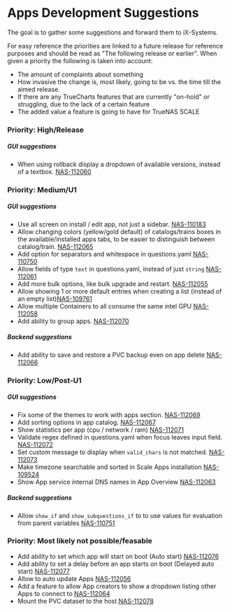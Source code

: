 # Apps Development Suggestions

The goal is to gather some suggestions and forward them to iX-Systems.

For easy reference the priorities are linked to a future release for reference purposes and should be read as "The following release or earlier".
When given a priority the following is taken into account:
- The amount of complaints about something
- How invasive the change is, most likely, going to be vs. the time till the aimed release.
- If there are any TrueCharts features that are currently "on-hold" or struggling, due to the lack of a certain feature
- The added value a feature is going to have for TrueNAS SCALE


### Priority: High/Release

##### GUI suggestions

- When using rollback display a dropdown of available versions, instead of a textbox. [NAS-112060](https://jira.ixsystems.com/browse/NAS-112060)


### Priority: Medium/U1

##### GUI suggestions

- Use all screen on install / edit app, not just a sidebar. [NAS-110183](https://jira.ixsystems.com/browse/NAS-110183)
- Allow changing colors (yellow/gold default) of catalogs/trains boxes in the available/installed apps tabs, to be easier to distinguish between catalog/train. [NAS-112065](https://jira.ixsystems.com/browse/NAS-112065)
- Add option for separators and whitespace in questions.yaml [NAS-110750](https://jira.ixsystems.com/browse/NAS-110750)
- Allow fields of type `text` in questions.yaml, instead of just `string` [NAS-112061](https://jira.ixsystems.com/browse/NAS-112061)
- Add more bulk options, like bulk upgrade and restart. [NAS-112055](https://jira.ixsystems.com/browse/NAS-112055)
- Allow showing 1 or more default entries when creating a list (instead of an empty list)[NAS-109761](https://jira.ixsystems.com/browse/NAS-109761)
- Allow multiple Containers to all consume the same intel GPU [NAS-112058](https://jira.ixsystems.com/browse/NAS-112058)
- Add ability to group apps. [NAS-112070](https://jira.ixsystems.com/browse/NAS-112070)


##### Backend suggestions

- Add ability to save and restore a PVC backup even on app delete [NAS-112066](https://jira.ixsystems.com/browse/NAS-112066)


### Priority: Low/Post-U1

##### GUI suggestions

- Fix some of the themes to work with apps section. [NAS-112069](https://jira.ixsystems.com/browse/NAS-112069)
- Add sorting options in app catalog. [NAS-112067](https://jira.ixsystems.com/browse/NAS-112067)
- Show statistics per app (cpu / network / ram) [NAS-112071](https://jira.ixsystems.com/browse/NAS-112071)
- Validate regex defined in questions.yaml when focus leaves input field. [NAS-112072](https://jira.ixsystems.com/browse/NAS-112072)
- Set custom message to display when `valid_chars` is not matched. [NAS-112073](https://jira.ixsystems.com/browse/NAS-112073)
- Make timezone searchable and sorted in Scale Apps installation [NAS-109524](https://jira.ixsystems.com/browse/NAS-109524)
- Show App service internal DNS names in App Overview [NAS-112063](https://jira.ixsystems.com/browse/NAS-112063)

##### Backend suggestions

- Allow `show_if` and `show_subquestions_if` to to use values for evaluation from parent variables [NAS-110751](https://jira.ixsystems.com/browse/NAS-110751)

### Priority: Most likely not possible/feasable

- Add ability to set which app will start on boot (Auto start) [NAS-112076](https://jira.ixsystems.com/browse/NAS-112076)
- Add ability to set a delay before an app starts on boot (Delayed auto start) [NAS-112077](https://jira.ixsystems.com/browse/NAS-112077)
- Allow to auto update Apps [NAS-112056](https://jira.ixsystems.com/browse/NAS-112056)
- Add a feature to allow App creators to show a dropdown listing other Apps to connect to [NAS-112064](https://jira.ixsystems.com/browse/NAS-112064)
- Mount the PVC dataset to the host [NAS-112078](https://jira.ixsystems.com/browse/NAS-112078)
